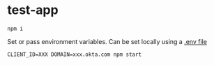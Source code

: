 # test-app

`npm i`

Set or pass environment variables.
Can be set locally using a [.env file](https://github.com/motdotla/dotenv#usage)

`CLIENT_ID=XXX
DOMAIN=xxx.okta.com
npm start`
